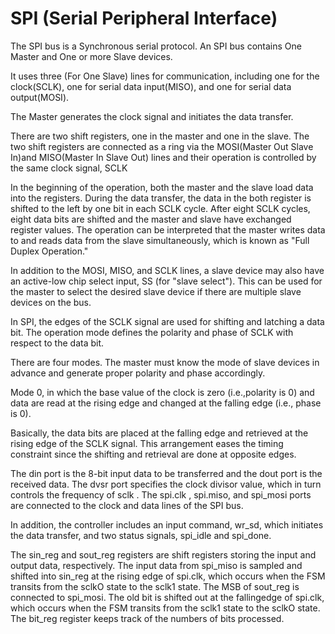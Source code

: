 # SPI (Serial Peripheral Interface) 

The SPI bus is a Synchronous serial protocol. An SPI bus contains One Master and One or more Slave devices. 

It uses three (For One Slave) lines for communication, including one for the clock(SCLK), one for serial data input(MISO), and one for serial data output(MOSI).

The Master generates the clock signal and initiates the data transfer.

There are two shift registers, one in the master and one in the slave. The two shift registers are connected as a ring via the MOSI(Master Out Slave In)and MISO(Master In Slave Out) lines and their operation is controlled by the same clock signal, SCLK

In the beginning of the operation, both the master and the slave load data into the registers. During the data transfer, the data in the both register is shifted to the left by one bit in each SCLK cycle. After eight SCLK cycles, eight data bits are shifted and the master and slave have exchanged register values. The operation can be interpreted that the master writes data to and reads data from the slave simultaneously, which is known as "Full Duplex Operation."

In addition to the MOSI, MISO, and SCLK lines, a slave device may also have an active-low chip select input, SS (for "slave select"). This can be used for the master to select the desired slave device if there are multiple slave devices on the bus.

In SPI, the edges of the SCLK signal are used for shifting and latching a data bit. The operation mode defines the polarity and
phase of SCLK with respect to the data bit. 

There are four modes. The master must know the mode of slave
devices in advance and generate proper polarity and phase accordingly.

Mode 0, in which the base value of the clock is zero
(i.e.,polarity is 0) and data are read at the rising edge and
changed at the falling edge (i.e., phase is 0).

Basically, the data bits are placed at the falling edge and retrieved at the rising edge of the SCLK signal. This arrangement eases the timing constraint since the shifting and retrieval are done at opposite edges.

The din port is the 8-bit input data to be transferred and the dout port is the received data. The dvsr port specifies the clock divisor value, which in turn controls the frequency of sclk . The spi.clk , spi.miso, and spi_mosi ports are connected to the clock and data lines of the SPI bus.

In addition, the controller includes an input command, wr_sd, which initiates the data transfer, and two status signals, spi_idle and spi_done.

The sin_reg and sout_reg registers are shift registers storing the input and output data, respectively. The input data from 
spi_miso is sampled and shifted into sin_reg at the rising edge of spi.clk, which occurs when the FSM transits from the sclkO state to the sclk1 state. The MSB of sout_reg is connected to spi_mosi. The old bit is shifted out at the fallingedge of spi.clk, which occurs when the FSM transits from the sclk1 state to the sclkO state. The bit_reg register keeps track of the numbers of bits processed.
